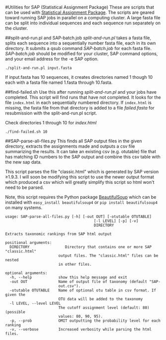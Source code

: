 #Utilities for SAP (Statistical Assignment Package)
These are scripts that can be used with [Statistical Assignment Package](https://github.com/kaspermunch/sap/).
The scripts are geared toward running SAP jobs in parallel on a computing cluster. A large fasta file can be split into individual sequences and each sequence run separately on the cluster. 



##split-and-run.pl and SAP-batch.job
*split-and-run.pl* takes a fasta file, splits each sequence into a sequentially number fasta file, each in its own directory. It submits a qsub command *SAP-batch.job* for each fasta file. *SAP-batch.job* should be modified for your cluster, SAP command options, and your email address for the -e SAP option.

```
./split-and-run.pl input.fasta
```
If input.fasta has 10 sequences, it creates directories named 1 though 10 each with a fasta file named 1.fasta through 10.fasta.


##find-failed.sh
Use this after running *split-and-run.pl* and your jobs have completed. This script will find runs that have not completed. It looks for the file `index.html` in each sequentially numbered directory. If `index.html` is missing, the fasta file from that directory is added to a file *failed.fasta* for resubmission with the split-and-run.pl script.

Check directories 1 through 10 for *index.html*
```
./find-failed.sh 10
```

##SAP-parse-all-files.py
This finds all SAP output files in the given directory, extracts the assignments made and outputs a csv file summarizing the results. It can take an existing csv (e.g. otutable) file that has matching ID numbers to the SAP output and combine this csv table with the new sap data.

This script parses the file "classic.html" which is generated by SAP version ≥1.9.3. I will soon be modifying this script to use the newer output format which produced a csv which will greatly simplify this script so html won't need to be parsed.

Note, this script requires the Python package [BeautifulSoup](http://www.crummy.com/software/BeautifulSoup/) which can be installed with `easy_install beautifulsoup4` or `pip install beautifulsoup4` on many systems.

```
usage: SAP-parse-all-files.py [-h] [-out OUT] [-otutable OTUTABLE]
                                        [-l LEVEL] [-p] [-v]
                                        DIRECTORY

Extracts taxonomic rankings from SAP html output

positional arguments:
  DIRECTORY                Directory that contains one or more SAP "classic.html"
                        output files. The "classic.html" files can be nested
                        in other files.

optional arguments:
  -h, --help            show this help message and exit
  -out OUT              Name of output file of taxonomy (default "SAP-
                        out.csv").
  -otutable OTUTABLE    Name of optional otu table in csv format. If given the
                        OTU data will be added to the taxonomy
  -l LEVEL, --level LEVEL
                        The cutoff assignment level (default: 80) (possible
                        values: 80, 90, 95).
  -p, --prob            OMIT outputting the probability level for each ranking
  -v, --verbose         Increased verbosity while parsing the html files.
 ```